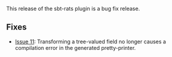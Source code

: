 This release of the sbt-rats plugin is a bug fix release.

## Fixes

* [Issue 11](https://bitbucket.org/inkytonik/sbt-rats/issues/11): Transforming a tree-valued field no longer causes a compilation error in the generated pretty-printer.
